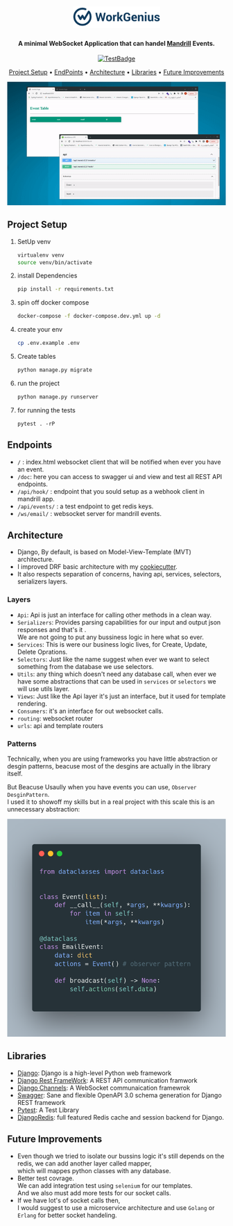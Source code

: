 
<h1 align="center">
  <br>
  <a href="https://www.workgenius.com/de/"><img src="readme.png" alt="WorkGenius" width="200"></a>
</h1>

<h4 align="center">A minimal WebSocket Application that can handel <a href="https://mandrillapp.com/" target="_blank">Mandrill</a> Events.</h4>

<p align="center">
  <a href="https://github.com/amirbahador-hub/WorkGenius/actions/workflows/tests.yml/badge.svg">
    <img src="https://github.com/amirbahador-hub/WorkGenius/actions/workflows/tests.yml/badge.svg"
         alt="TestBadge">
  </a>
</p>

<p align="center">
  <a href="#project-setup">Project Setup</a> •
  <a href="#endpoints">EndPoints</a> •
  <a href="#architecture">Architecture</a> •
  <a href="#libraries">Libraries</a> •
  <a href="#future-improvements">Future Improvements</a>
</p>

![screenshot](readme.gif)
## Project Setup


1. SetUp venv

    ```bash
    virtualenv venv
    source venv/bin/activate
    ```

2. install Dependencies
    ```bash
    pip install -r requirements.txt
    ```

3. spin off docker compose
    ```bash
    docker-compose -f docker-compose.dev.yml up -d
    ```

4. create your env
    ```bash
    cp .env.example .env
    ```

5. Create tables
    ```bash
    python manage.py migrate
    ```


6. run the project
    ```bash
    python manage.py runserver
    ```

7. for running the tests
    ```
    pytest . -rP
    ```

## Endpoints
- `/` : index.html websocket client that will be notified when ever you have an event.
- `/doc`: here you can access to swagger ui and view and test all REST API endpoints.
- `/api/hook/` : endpoint that you sould setup as a webhook client in mandrill app.
- `/api/events/` : a test endpoint to get redis keys.
- `/ws/email/` : websocket server for mandrill events.
## Architecture
- Django, By default, is based on Model-View-Template (MVT) architecture.
- I improved DRF basic architecture with my [cookiecutter](https://github.com/amirbahador-hub/django_style_guide).
- It also respects separation of concerns, having api, services, selectors, serializers layers.

### Layers
- `Api`: Api is just an interface for calling other methods in a clean way.
- `Serializers`: Provides parsing capabilities for our input and output json responses and that's it .  
We are not going to put any bussiness logic in here what so ever.
- `Services`: This is were our business logic lives, for Create, Update, Delete Oprations.
- `Selectors`: Just like the name suggest when ever we want to select something from the database we use selectors.
- `Utils`: any thing which doesn't need any database call, when ever we have some abstractions that can be used in `services` or `selectors` we will use utils layer.
- `Views`: Just like the Api layer it's just an interface, but it used for template rendering.
- `Consumers`: it's an interface for out websocket calls.
- `routing`: websocket router
- `urls`: api and template routers

### Patterns
Technically, when you are using frameworks you have little abstraction or desgin patterns,
beacuse most of the desgins are actually  in the library itself.  

But Beacuse Usaully when you have events you can use,   `Observer DesginPattern`.  
 I used it to showoff my skills but in a real project with this scale this is an unnecessary abstraction:

![Observer Pattern](carbon.png)


## Libraries
- [Django](https://github.com/django/django): Django is a high-level Python web framework
- [Django Rest FrameWork](https://github.com/encode/django-rest-framework): A REST API communication framwork
- [Django Channels](https://github.com/django/channels): A WebSocket communaication framewrok
- [Swagger](https://github.com/tfranzel/drf-spectacular): Sane and flexible OpenAPI 3.0 schema generation for Django REST framework
- [Pytest](https://docs.pytest.org/en/7.2.x/): A Test Library
- [DjangoRedis](https://github.com/jazzband/django-redis): full featured Redis cache and session backend for Django.


## Future Improvements
-  Even though we tried to isolate our bussins logic it's still depends on the redis, we can add another layer called mapper,   
which will mappes python classes with any database.
- Better test covrage.  
We can add integration test using `selenium` for our templates.  
And we  also must add more tests for our socket calls. 
- If we have lot's of socket calls then,   
 I would suggest to use a microservice architecture and use `Golang` or `Erlang` for better socket handeling.
